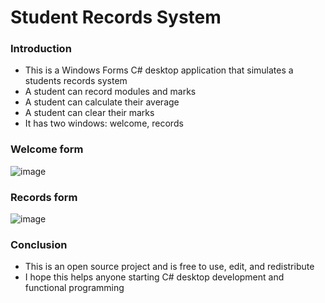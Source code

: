 # Student Records System

### Introduction

* This is a Windows Forms C# desktop application that simulates a students records system
* A student can record modules and marks
* A student can calculate their average
* A student can clear their marks
* It has two windows: welcome, records

### Welcome form

![image](https://github.com/user-attachments/assets/d87c46ce-9144-4388-9075-c5d7eeda841d)

### Records form

![image](https://github.com/user-attachments/assets/c39fb6ea-55ca-4920-804a-56a379f3fd07)

### Conclusion

* This is an open source project and is free to use, edit, and redistribute
* I hope this helps anyone starting C# desktop development and functional programming
